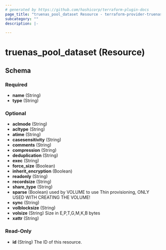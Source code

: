 ```yaml
---
# generated by https://github.com/hashicorp/terraform-plugin-docs
page_title: "truenas_pool_dataset Resource - terraform-provider-truenas"
subcategory: ""
description: |-
  
---
```


# truenas_pool_dataset (Resource)





<!-- schema generated by tfplugindocs -->
## Schema

### Required

- **name** (String)
- **type** (String)

### Optional

- **aclmode** (String)
- **acltype** (String)
- **atime** (String)
- **casesensitivity** (String)
- **comments** (String)
- **compression** (String)
- **deduplication** (String)
- **exec** (String)
- **force_size** (Boolean)
- **inherit_encryption** (Boolean)
- **readonly** (String)
- **recordsize** (String)
- **share_type** (String)
- **sparse** (Boolean) used by VOLUME to use Thin provisioning, ONLY USED WITH CREATING THE VOLUME!
- **sync** (String)
- **volblocksize** (String)
- **volsize** (String) Size in E,P,T,G,M,K,B bytes
- **xattr** (String)

### Read-Only

- **id** (String) The ID of this resource.


